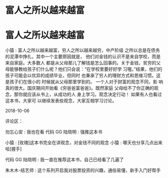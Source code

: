 # 富人之所以越来越富

# 富人之所以越来越富

小猿 : 富人之所以越来越富，穷人之所以越来越穷，中产阶级 之所以总是在债务的泥潭中挣扎，其中一个主要原因就是， 他们对金钱的认识不是来自学校，而是来自家庭。大多数人 都是从父母那儿了解钱是怎么回事的。关于金钱，贫穷的父 母能够教给孩子们什么呢？他们只会说：“在学校里要好好学 习喔。”结果，他们的孩子可能会以优异的成绩毕业，但同时 也秉承了穷人的理财方式和思维习惯。这是孩子们在很小的 时候就从父母那里学到的。 一个人对于财富的观念不同，影 响真的很大。国庆期间开始看《穷爸爸富爸爸》。既然家庭 父母给不了你正确的观念，那你就应该从书上，从成功的人 身上学习。观念决定行动！ 如果有人也看过这本书，大家可 以继续发表些观念，大家互相学习讨论。

2018-10-06

评论区：

勿忘心安 : 我也在看 代码 GG 陆晓明 : 强推这本书

小猿 : [玫瑰]这本书完全在讲观念，对金钱不同的观念 小猿 : 哪天也分享几点出来哈[握手]

代码 GG 陆晓明 : 我一直在推荐这本书，自己已经看了几遍了

朱木木-结艺师 : 这个系列开启我对股票投资的兴趣，通俗易懂，新手入门好帮手